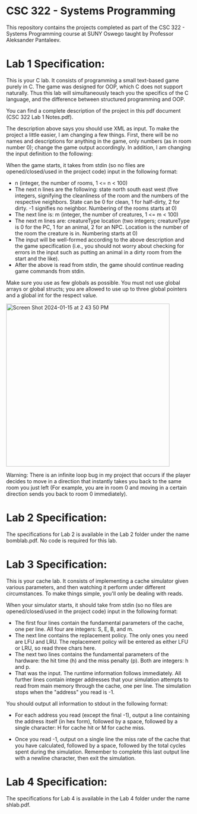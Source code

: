 # CSC 322 - Systems Programming
This repository contains the projects completed as part of the CSC 322 - Systems Programming course at SUNY Oswego taught by Professor Aleksander Pantaleev.

# Lab 1 Specification:
This is your C lab. It consists of programming a small text-based game purely in C. The game was designed for OOP, which C does not support naturally. Thus this lab will simultaneously teach you the specifics of the C language, and the difference between structured programming and OOP.

You can find a complete description of the project in this pdf document (CSC 322 Lab 1 Notes.pdf).

The description above says you should use XML as input. To make the project a little easier, I am changing a few things. First, there will be no names and descriptions for anything in the game, only numbers (as in room number 0); change the game output accordingly. In addition, I am changing the input definition to the following:

When the game starts, it takes from stdin (so no files are opened/closed/used in the project code) input in the following format:
* n (integer, the number of rooms, 1 <= n < 100)
* The next n lines are the following: state north south east west (five integers, signifying the cleanliness of the room and the numbers of the respective neighbors. State can be 0 for clean, 1 for half-dirty, 2 for dirty. -1 signifies no neighbor. Numbering of the rooms starts at 0)
* The next line is: m (integer, the number of creatures, 1 <= m < 100)
* The next m lines are: creatureType location (two integers; creatureType is 0 for the PC, 1 for an animal, 2 for an NPC. Location is the number of the room the creature is in. Numbering starts at 0)
* The input will be well-formed according to the above description and the game specification (i.e., you should not worry about checking for errors in the input such as putting an animal in a dirty room from the start and the like).
* After the above is read from stdin, the game should continue reading game commands from stdin.

Make sure you use as few globals as possible. You must not use global arrays or global structs; you are allowed to use up to three global pointers and a global int for the respect value.

<img width="440" alt="Screen Shot 2024-01-15 at 2 43 50 PM" src="https://github.com/lljustycell999/CSC322/assets/123667513/1cad3368-27da-4faa-8fd3-9cf01a69771a">

Warning: There is an infinite loop bug in my project that occurs if the player decides to move in a direction that instantly takes you back to the same room you just left (For example, you are in room 0 and moving in a certain direction sends you back to room 0 immediately). 

# Lab 2 Specification:
The specifications for Lab 2 is available in the Lab 2 folder under the name bomblab.pdf. No code is required for this lab.

# Lab 3 Specification:
This is your cache lab. It consists of implementing a cache simulator given various parameters, and then watching it perform under different circumstances. To make things simple, you'll only be dealing with reads.

When your simulator starts, it should take from stdin (so no files are opened/closed/used in the project code) input in the following format:

* The first four lines contain the fundamental parameters of the cache, one per line. All four are integers: S, E, B, and m.
* The next line contains the replacement policy. The only ones you need are LFU and LRU. The replacement policy will be entered as either LFU or LRU, so read three chars here.
* The next two lines contains the fundamental parameters of the hardware: the hit time (h) and the miss penalty (p). Both are integers: h and p.
* That was the input. The runtime information follows immediately. All further lines contain integer addresses that your simulation attempts to read from main memory through the cache, one per line. The simulation stops when the "address" you read is -1.

You should output all information to stdout in the following format:

* For each address you read (except the final -1), output a line containing the address itself (in hex form), followed by a space, followed by a single character: H for cache hit or M for cache miss.

* Once you read -1, output on a single line the miss rate of the cache that you have calculated, followed by a space, followed by the total cycles spent during the simulation. Remember to complete this last output line with a newline character, then exit the simulation.

# Lab 4 Specification:
The specifications for Lab 4 is available in the Lab 4 folder under the name shlab.pdf.
